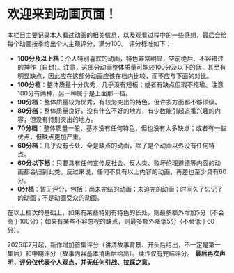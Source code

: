 # 欢迎来到动画页面！
本栏目主要记录本人看过动画的相关信息，以及观看过程中的一些感想，最后会给每个动画按季给出个人主观评分，满分100。
评分标准如下：
+ **100分及以上档**：个人特别喜欢的动画，特色非常明显，空前绝后、不容错过的神作（自封）。注意，这部分动画整体质量可能较100分及以下的低，甚至有明显缺点，因此应在这部分动画应该在档内比较，而不应与下面的对比。
 + **100分档**：整体质量十分优秀，几乎没有短板；或者有缺点但瑕不掩瑜。注意100分有两种，另一种属于是上面那一档。<!--有一些神级表现，但不能维持的，从100分扣。 -->
+ **90分档**：整体质量较为优秀，有较为突出的特色，但许多方面都不够顶级。<!-- 有亮眼的特点，内容不典，但算不上神，从90分起评 -->
+ **80分档**：整体质量良好，没有什么不好的地方，有少数能引起追番兴趣的内容，但没有特别突出的地方。<!-- 内容整体较典，但有一些特点，看完觉得没白看，从80分起评 -->
+ **70分档**：整体质量一般，基本没有任何特色，但也没有太多缺点；或者有一些优点，但缺点更加严重。<!-- 内容很典，看了感觉在浪费时间。或者是烂番，但罪不至60分 -->
+ **60分档**：几乎没有长处、全是缺点的动画，除了是个动画以外没有任何特点。<!-- 看着辣眼睛，每一秒都想关掉 -->
+ **60分以下档**：只要具有任何宣传反社会、反人类、败坏伦理道德等内容的动画都会归到此类。反过来说，任何不具有以上内容的动画，再差也至少具有60分。
+ **0分档**：暂无评分，包括：尚未完结的动画；未追完的动画；时间久了忘记了的动画；不是动画受众的动画。

在以上档次的基础上，如果有某些特别有特色的长处，则最多额外增加5分（不会高于100分）；如果有某些不容忽视的缺点，则最多额外降低5分（不会低于60分）。

2025年7月起，新作增加首集评分（讲清故事背景、开头后给出，不一定是第一集后）和中期评分（故事内容基本清晰后给出）。续作仅有完结评分。
**最后再次声明，评分仅代表个人观点，并无任何引战、拉踩之意。**